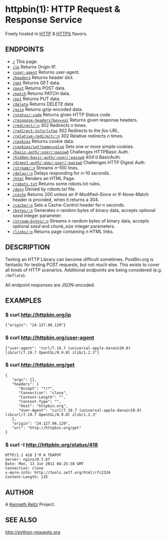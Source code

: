 httpbin(1): HTTP Request & Response Service
===========================================

Freely hosted in [HTTP](http://httpbin.org) &
[HTTPS](https://httpbin.org) flavors.

## ENDPOINTS

- [`/`](http://httpbin.org/) This page.
- [`/ip`](http://httpbin.org/ip) Returns Origin IP.
- [`/user-agent`](http://httpbin.org/user-agent) Returns user-agent.
- [`/headers`](http://httpbin.org/headers) Returns header dict.
- [`/get`](http://httpbin.org/get) Returns GET data.
- [`/post`](http://hurl.it/hurls/190ccaa90ee1ed35d34abfa4ac6ef088bc319402/d834bcdf7718c44c4184bf914ee473b6ebd8e566) Returns POST data.
- [`/patch`](http://hurl.it/hurls/18016368fa5e5eef80db935f5dae615d5858a4a4/a512d904f5da64df9627ee998c040f7874d6436a) Returns PATCH data.
- [`/put`](http://hurl.it/hurls/18016368fa5e5eef80db935f5dae615d5858a4a4/a512d904f5da64df9627ee998c040f7874d6436a) Returns PUT data.
- [`/delete`](http://hurl.it/hurls/6faafea5191f77172fca4cfe1505739230d5f769/bc255ffc69e04c2c8b968822c59544746bbb872c) Returns DELETE data
- [`/gzip`](http://httpbin.org/gzip) Returns gzip-encoded data.
- [`/status/:code`](http://httpbin.org/status/418) Returns given HTTP Status code.
- [`/response-headers?key=val`](http://httpbin.org/response-headers?Content-Type=text/plain;%20charset=UTF-8&Server=httpbin) Returns given response headers.
- [`/redirect/:n`](http://httpbin.org/redirect/6) 302 Redirects *n* times.
- [`/redirect-to?url=foo`](http://httpbin.org/redirect-to?url=http://example.com/) 302 Redirects to the *foo* URL.
- [`/relative-redirect/:n`](http://httpbin.org/relative-redirect/6) 302 Relative redirects *n* times.
- [`/cookies`](http://httpbin.org/cookies) Returns cookie data.
- [`/cookies/set?name=value`](http://httpbin.org/cookies/set?k1=v1&k2=v2) Sets one or more simple cookies.
- [`/basic-auth/:user/:passwd`](http://httpbin.org/basic-auth/user/passwd) Challenges HTTPBasic Auth.
- [`/hidden-basic-auth/:user/:passwd`](http://httpbin.org/hidden-basic-auth/user/passwd) 404'd BasicAuth.
- [`/digest-auth/:qop/:user/:passwd`](http://httpbin.org/digest-auth/auth/user/passwd) Challenges HTTP Digest Auth.
- [`/stream/:n`](http://httpbin.org/stream/20) Streams *n*–100 lines.
- [`/delay/:n`](http://httpbin.org/delay/3) Delays responding for *n*–10 seconds.
- [`/html`](http://httpbin.org/html) Renders an HTML Page.
- [`/robots.txt`](http://httpbin.org/robots.txt) Returns some robots.txt rules.
- [`/deny`](http://httpbin.org/deny) Denied by robots.txt file.
- [`/cache`](http://httpbin.org/cache) Returns 200 unless an If-Modified-Since or If-None-Match header is provided, when it returns a 304.
- [`/cache/:n`](http://httpbin.org/cache/60) Sets a Cache-Control header for *n* seconds.
- [`/bytes/:n`](http://httpbin.org/bytes/1024) Generates *n* random bytes of binary data, accepts optional *seed* integer parameter.
- [`/stream-bytes/:n`](http://httpbin.org/stream-bytes/1024) Streams *n* random bytes of binary data, accepts optional *seed* and *chunk_size* integer parameters.
- [`/links/:n`](http://httpbin.org/links/10) Returns page containing *n* HTML links.

## DESCRIPTION

Testing an HTTP Library can become difficult sometimes. PostBin.org is fantastic
for testing POST requests, but not much else. This exists to cover all kinds of HTTP
scenarios. Additional endpoints are being considered (e.g. `/deflate`).

All endpoint responses are JSON-encoded.


## EXAMPLES

### $ curl http://httpbin.org/ip

    {"origin": "24.127.96.129"}

### $ curl http://httpbin.org/user-agent

    {"user-agent": "curl/7.19.7 (universal-apple-darwin10.0) libcurl/7.19.7 OpenSSL/0.9.8l zlib/1.2.3"}

### $ curl http://httpbin.org/get

    {
       "args": {},
       "headers": {
          "Accept": "*/*",
          "Connection": "close",
          "Content-Length": "",
          "Content-Type": "",
          "Host": "httpbin.org",
          "User-Agent": "curl/7.19.7 (universal-apple-darwin10.0) libcurl/7.19.7 OpenSSL/0.9.8l zlib/1.2.3"
       },
       "origin": "24.127.96.129",
       "url": "http://httpbin.org/get"
    }

### $ curl -I http://httpbin.org/status/418

    HTTP/1.1 418 I'M A TEAPOT
    Server: nginx/0.7.67
    Date: Mon, 13 Jun 2011 04:25:38 GMT
    Connection: close
    x-more-info: http://tools.ietf.org/html/rfc2324
    Content-Length: 135


## AUTHOR

A [Kenneth Reitz](http://kennethreitz.com/pages/open-projects.html)
Project.

## SEE ALSO

<http://python-requests.org>

